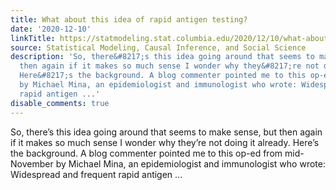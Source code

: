```yaml
---
title: What about this idea of rapid antigen testing?
date: '2020-12-10'
linkTitle: https://statmodeling.stat.columbia.edu/2020/12/10/what-about-this-idea-of-rapid-antigen-testing/
source: Statistical Modeling, Causal Inference, and Social Science
description: 'So, there&#8217;s this idea going around that seems to make sense, but
  then again if it makes so much sense I wonder why they&#8217;re not doing it already.
  Here&#8217;s the background. A blog commenter pointed me to this op-ed from mid-November
  by Michael Mina, an epidemiologist and immunologist who wrote: Widespread and frequent
  rapid antigen ...'
disable_comments: true
---
```

So, there&#8217;s this idea going around that seems to make sense, but then again if it makes so much sense I wonder why they&#8217;re not doing it already. Here&#8217;s the background. A blog commenter pointed me to this op-ed from mid-November by Michael Mina, an epidemiologist and immunologist who wrote: Widespread and frequent rapid antigen ...